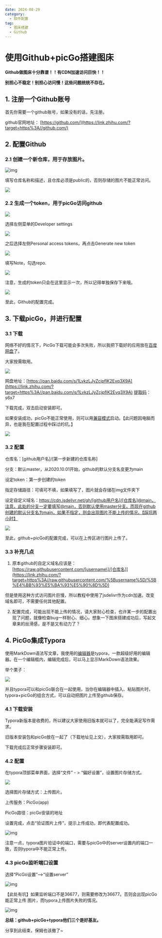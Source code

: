 ```yaml
---
date: 2024-08-29
category:
  - 软件配置
tag:
  - 图床搭建
  - Github
---
```


# 使用Github+picGo搭建图床

**Github做图床十分靠谱！！有CDN加速访问巨快！！**

**别担心不稳定！别担心访问慢！这些问题统统不存在。**

## **1. 注册一个Github账号**

首先你需要一个github账号，如果没有的话，先注册。

github官网地址： [https://github.com/](https://link.zhihu.com/?target=https%3A//github.com/)

## 2. 配置Github

### 2.1 创建一个新仓库，用于存放图片。

![img](https://cdn.jsdelivr.net/gh/Cutewr/blogimage@main/img/v2-59b7f87b4fbe21a2492e4b9e529fe87c_1440w.webp)

填写仓库名称和描述，且仓库必须是public的，否则存储的图片不能正常访问。

![](https://pic1.zhimg.com/80/v2-d3733c14e8c9b53cb5cf9f7607d51c8a_1440w.webp)

### 2.2 生成一个token，用于picGo访问github

![](https://pic4.zhimg.com/80/v2-4d227062bcfa58dba6c0582c982b737b_1440w.webp)

选择左侧菜单的Developer settings

![](https://pic4.zhimg.com/80/v2-4d227062bcfa58dba6c0582c982b737b_1440w.webp)

之后选择左侧Personal access tokens，再点击Generate new token

![](https://pic1.zhimg.com/80/v2-2d5bcabac97557591c4203009d306750_1440w.webp)

填写Note，勾选repo.

![](https://cdn.jsdelivr.net/gh/Cutewr/blogimage@main/img/v2-346da4ccf189eb5997abe2fadadca331_1440w.webp)

注意，生成的token只会在这里显示一次，所以记得单独保存下来哦。

![](https://pic3.zhimg.com/80/v2-354ea85a4bd9cfc99157b86cae9a2332_1440w.webp)

至此，Github的配置完成。

## 3. 下载picGo，并进行配置

### 3.1 下载

网络不好的情况下，PicGo下载可能会多次失败，所以我把下载好的应用放在[百度网盘](https://zhida.zhihu.com/search?q=百度网盘&zhida_source=entity&is_preview=1)了。

大家按需取用。

![](https://cdn.jsdelivr.net/gh/Cutewr/blogimage@main/img/v2-279f576c0dc0861fd7edcf1d43e5675f_1440w.webp)

网盘地址：[https://pan.baidu.com/s/1LvkzLJyZcjpflK2Evq3X9A](https://link.zhihu.com/?target=https%3A//pan.baidu.com/s/1LvkzLJyZcjpflK2Evq3X9A) [提取码](https://zhida.zhihu.com/search?q=提取码&zhida_source=entity&is_preview=1)：s6x7

下载完成，双击启动安装即可。

如果安装成功，picGo不能正常使用，则可以用[兼容模式](https://zhida.zhihu.com/search?q=兼容模式&zhida_source=entity&is_preview=1)启动。【此问题因电脑而异，也是我在配置过程中踩过的坑。】

![](https://cdn.jsdelivr.net/gh/Cutewr/blogimage@main/img/v2-3f60ccb549e01c95a1702ceca9bda95d_1440w.webp)

### 3.2 配置

仓库名：[github用户名]/[第一步新建的仓库名称]

分支：默认master，从2020.10.01开始，github的默认分支名变更为main

设定token：第一步创建的token

指定存储路径：可填可不填，如果填写了，图片就会存储在img文件夹下

设定自定义域名：https://cdn.jsdelivr.net/gh/[github用户名]/[仓库名]@main，注意，此处的分支一定要填写@main，否则默认使用master分支。而现在github创建的默认分支名为main，如果不指定，则会出现图片不能上传的情况。【踩坑两小时】

![](https://pica.zhimg.com/80/v2-62e4faaa7999d1d32fa80aec44b4034e_1440w.webp)

至此，github+picGo的配置完成，可以在上传区进行图片上传了。

### 3.3 补充几点

1. 原本github的自定义域名应该是：[https://raw.githubusercontent.com/[username\]/[仓库名]](https://link.zhihu.com/?target=https%3A//raw.githubusercontent.com/%5Busername%5D/%5B%E4%BB%93%E5%BA%93%E5%90%8D%5D)

但是使用这种方式访问图片巨慢，所以教程中使用了jsdelivr作为cdn加速。改变域名即可，不需要任何其他配置。

2. 配置完成，可能出现不能上传的情况，请大家耐心检查，也许某一步的配置出现了问题，就像检查bug一样耐心、细心。想象一下图床搭建成功后，写起文章来的丝滑感，是不是又有动力了？

## 4. PicGo集成Typora

使用MarkDown语法写文章，我使用的[编辑器](https://zhida.zhihu.com/search?q=编辑器&zhida_source=entity&is_preview=1)是typora，一款超级好用的编辑器。在一个编辑框内，编辑完成后，可以马上显示MarkDown语法效果。

举个栗子：

![](https://pic2.zhimg.com/80/v2-ce0b207c19d6ca32ac22937f1dc6cfcd_1440w.webp)

并且typora可以和picGo联合在一起使用，当你在编辑器中插入、粘贴图片时，typora+picGo的组合方式，可以自动把图片上传至github保存。

### 4.1 下载安装

Typora新版本是收费的，所以建议大家使用旧版本就可以了，完全能满足写作需求。

旧版本安装包和picGo放在一起了（下载地址见上文），大家按需取用即可。

下载完成后正常步骤安装即可。

### 4.2 配置

在typora顶部菜单界面，选择“文件” - > “偏好设置”，设置图片存储方式。

![](https://cdn.jsdelivr.net/gh/Cutewr/blogimage@main/img/v2-f595cf5c8a0e3b62944c68deb8fb5878_1440w.webp)

选择图片存储方式：上传图片。

上传服务：PicGo(app)

PicGo路径：picGo安装的地址

设置完成，点击“验证图片上传”，提示上传成功，即代表配置成功。

![img](https://pic4.zhimg.com/80/v2-e27e9f198aef7bdea365549b2257025d_1440w.webp)

注意一点，typora图片验证中的端口，需要与picGo中的server设置内的端口一致，否则typora中不能正常上传。



### 4.3 picGo监听端口设置

选择“PicGo设置”–>“设置server”

![img](https://cdn.jsdelivr.net/gh/Cutewr/blogimage@main/img/v2-8ff622935a6b0597a21e68e7575e16ef_1440w.webp)

【此处有坑】如果监听端口不是36677，则需要修改为36677。否则会出现picGo能正常上传 图片，而typora上传图片失败的情况。

![img](https://cdn.jsdelivr.net/gh/Cutewr/blogimage@main/img/v2-304589efaed9a1ba3caf5e8827e77582_1440w.webp)

**总结：github+picGo+typora他们三个是好基友。**

分享到此结束，保姆也该撤了~



